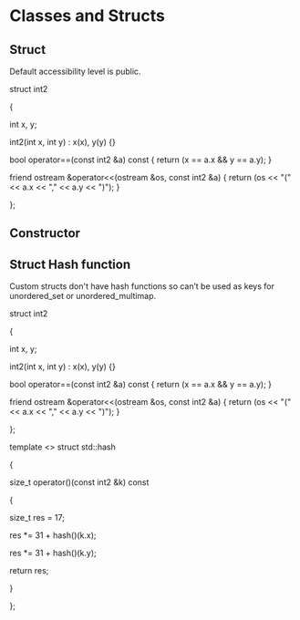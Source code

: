 # Classes and Structs

## Struct

Default accessibility level is public.

 struct int2

 {

 int x, y;

 int2(int x, int y) : x(x), y(y) {}

 bool operator==(const int2 &a) const { return (x == a.x && y == a.y); }

 friend ostream &operator<<(ostream &os, const int2 &a) { return (os << "(" << a.x << "," << a.y << ")"); }

 };

## Constructor

## Struct Hash function

Custom structs don't have hash functions so can’t be used as keys for unordered_set or unordered_multimap.

 struct int2

 {

 int x, y;

 int2(int x, int y) : x(x), y(y) {}

 bool operator==(const int2 &a) const { return (x == a.x && y == a.y); }

 friend ostream &operator<<(ostream &os, const int2 &a) { return (os << "(" << a.x << "," << a.y << ")"); }

 };

  

 template <> struct std::hash<int2>

 {

 size_t operator()(const int2 &k) const

 {

 size_t res = 17;

 res *= 31 + hash<int>()(k.x);

 res *= 31 + hash<int>()(k.y);

 return res;

 }

 };
